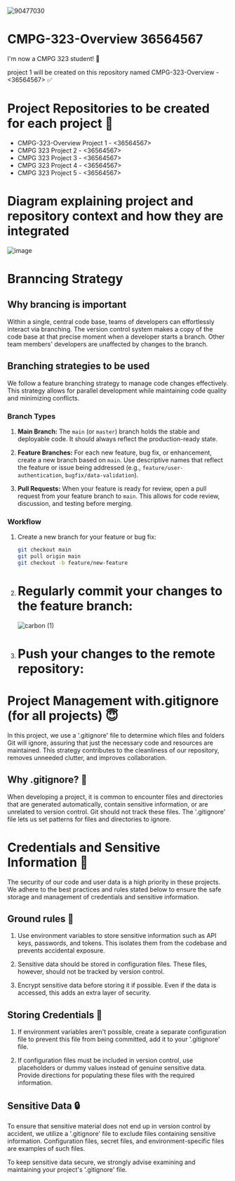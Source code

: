 ![90477030](https://github.com/peacetheboy/CMPG-323-Overview-36564567-/assets/90477030/6ccd76bb-4474-4c38-9134-b04f2f781b50)
# CMPG-323-Overview 36564567
I'm now a CMPG 323 student! 🤩

project 1 will be created on this repository named CMPG-323-Overview - <36564567> ✅

# Project Repositories to be created for each project 🫡
- CMPG-323-Overview Project 1 - <36564567> 
- CMPG 323 Project 2 - <36564567>
- CMPG 323 Project 3 - <36564567>
- CMPG 323 Project 4 - <36564567>
- CMPG 323 Project 5 - <36564567>

# Diagram explaining project and repository context and how they are integrated
![image](https://github.com/peacetheboy/CMPG-323-Overview-36564567-/assets/90477030/08791091-dac5-45ac-a068-2175e0a84fad)

# Branncing Strategy

## Why brancing is important
Within a single, central code base, teams of developers can effortlessly interact via branching. The version control system makes a copy of the code base at that precise moment when a developer starts a branch. Other team members' developers are unaffected by changes to the branch. 

## Branching strategies to be used

We follow a feature branching strategy to manage code changes effectively. This strategy allows for parallel development while maintaining code quality and minimizing conflicts.

### Branch Types

1. **Main Branch:** The `main` (or `master`) branch holds the stable and deployable code. It should always reflect the production-ready state.

2. **Feature Branches:** For each new feature, bug fix, or enhancement, create a new branch based on `main`. Use descriptive names that reflect the feature or issue being addressed (e.g., `feature/user-authentication`, `bugfix/data-validation`).

3. **Pull Requests:** When your feature is ready for review, open a pull request from your feature branch to `main`. This allows for code review, discussion, and testing before merging.

### Workflow

1. Create a new branch for your feature or bug fix:

   ```bash
   git checkout main
   git pull origin main
   git checkout -b feature/new-feature
1. # Regularly commit your changes to the feature branch:
   ![carbon (1)](https://github.com/peacetheboy/CMPG-323-Overview-36564567-/assets/90477030/ce6319f2-0bf2-4064-903c-30ef2a1ea3bf)
2. # Push your changes to the remote repository:


# Project Management with.gitignore (for all projects) 😇

In this project, we use a '.gitignore' file to determine which files and folders Git will ignore, assuring that just the necessary code and resources are maintained. This strategy contributes to the cleanliness of our repository, removes unneeded clutter, and improves collaboration.

## Why .gitignore? 🤔

When developing a project, it is common to encounter files and directories that are generated automatically, contain sensitive information, or are unrelated to version control. Git should not track these files. The '.gitignore' file lets us set patterns for files and directories to ignore.

# Credentials and Sensitive Information 🤫

The security of our code and user data is a high priority in these projects. We adhere to the best practices and rules stated below to ensure the safe storage and management of credentials and sensitive information.


## Ground rules 📗

1. Use environment variables to store sensitive information such as API keys, passwords, and tokens. This isolates them from the codebase and prevents accidental exposure.

2. Sensitive data should be stored in configuration files. These files, however, should not be tracked by version control.

3. Encrypt sensitive data before storing it if possible. Even if the data is accessed, this adds an extra layer of security.

## Storing Credentials 🔐

1. If environment variables aren't possible, create a separate configuration file to prevent this file from being committed, add it to your '.gitignore' file.

2. If configuration files must be included in version control, use placeholders or dummy values instead of genuine sensitive data. Provide directions for populating these files with the required information.

## Sensitive Data 🔒

To ensure that sensitive material does not end up in version control by accident, we utilize a '.gitignore' file to exclude files containing sensitive information. Configuration files, secret files, and environment-specific files are examples of such files.

To keep sensitive data secure, we strongly advise examining and maintaining your project's '.gitignore' file.


